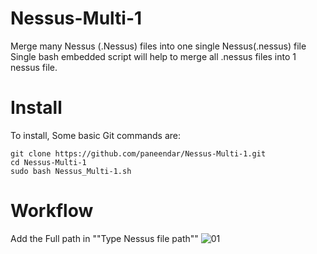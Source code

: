 # Nessus-Multi-1
Merge many Nessus (.Nessus) files  into one single Nessus(.nessus) file
Single bash embedded script will help to merge all .nessus files into 1 nessus file.

# Install 
To install,
Some basic Git commands are:
```
git clone https://github.com/paneendar/Nessus-Multi-1.git
cd Nessus-Multi-1
sudo bash Nessus_Multi-1.sh 
```

# Workflow
Add the Full path in ""Type Nessus file path""
![01](https://user-images.githubusercontent.com/12694604/192119421-b14d6994-a9f0-4adb-be7a-4441bbfa8a1a.png)

